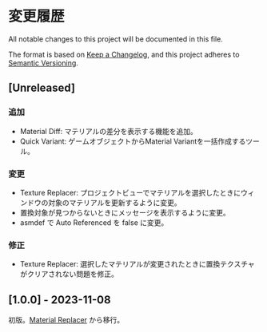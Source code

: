 # 変更履歴
All notable changes to this project will be documented in this file.

The format is based on [Keep a Changelog](https://keepachangelog.com/en/1.0.0/),
and this project adheres to [Semantic Versioning](https://semver.org/spec/v2.0.0.html).

## [Unreleased]

### 追加

- Material Diff: マテリアルの差分を表示する機能を追加。
- Quick Variant: ゲームオブジェクトからMaterial Variantを一括作成するツール。

### 変更

- Texture Replacer: プロジェクトビューでマテリアルを選択したときにウィンドウの対象のマテリアルを更新するように変更。
- 置換対象が見つからないときにメッセージを表示するように変更。
- asmdef で Auto Referenced を false に変更。

### 修正

- Texture Replacer: 選択したマテリアルが変更されたときに置換テクスチャがクリアされない問題を修正。

## [1.0.0] - 2023-11-08

初版。[Material Replacer](https://github.com/kurotu/MaterialReplacer) から移行。
